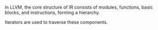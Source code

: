 In LLVM, the core structure of IR consists of modules, functions, basic blocks, and instructions, forming a hierarchy.

Iterators are used to traverse these components.

```

```